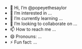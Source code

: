 - 👋 Hi, I’m @popeyethesaylor
- 👀 I’m interested in ...
- 🌱 I’m currently learning ...
- 💞️ I’m looking to collaborate on ...
- 📫 How to reach me ...
- 😄 Pronouns: ...
- ⚡ Fun fact: ...

<!---
popeyethesaylor/popeyethesaylor is a ✨ special ✨ repository because its `README.md` (this file) appears on your GitHub profile.
You can click the Preview link to take a look at your changes.
--->
